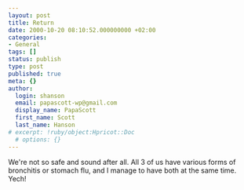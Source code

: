 ```yaml
---
layout: post
title: Return
date: 2000-10-20 08:10:52.000000000 +02:00
categories:
- General
tags: []
status: publish
type: post
published: true
meta: {}
author:
  login: shanson
  email: papascott-wp@gmail.com
  display_name: PapaScott
  first_name: Scott
  last_name: Hanson
# excerpt: !ruby/object:Hpricot::Doc
  # options: {}
---
```

<p>We're not so safe and sound after all. All 3 of us have various forms of bronchitis or stomach flu, and I manage to have both at the same time. Yech!</p>
